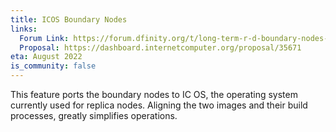 ```yaml
---
title: ICOS Boundary Nodes
links:
  Forum Link: https://forum.dfinity.org/t/long-term-r-d-boundary-nodes-proposal/9401
  Proposal: https://dashboard.internetcomputer.org/proposal/35671
eta: August 2022
is_community: false
---
```


This feature ports the boundary nodes to IC OS, the operating system currently used for replica nodes. Aligning the two images and their build processes, greatly simplifies operations.
